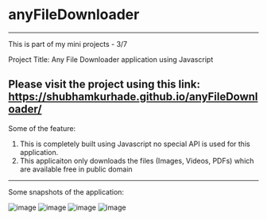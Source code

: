 # anyFileDownloader
-------------------------------
This is part of my mini projects - 3/7

Project Title: Any File Downloader application using Javascript

Please visit the project using this link: https://shubhamkurhade.github.io/anyFileDownloader/
-------------------------------
Some of the feature:
1. This is completely built using Javascript no special API is used for this application.
2. This applicaiton only downloads the files (Images, Videos, PDFs) which are available free in public domain
-------------------------------
Some snapshots of the application: 

![image](https://user-images.githubusercontent.com/86063069/233160518-c2e6326d-358f-4796-a42a-d9593cdf0ce8.png)
![image](https://user-images.githubusercontent.com/86063069/233160682-05ff5937-c5f2-4f3e-bae5-3ec8c0710950.png)
![image](https://user-images.githubusercontent.com/86063069/233161011-750b3cb7-cd3f-498d-8db3-40483ea14457.png)
![image](https://user-images.githubusercontent.com/86063069/233160749-2a179c84-eb71-41dd-8d4f-c72bd270b47f.png)
